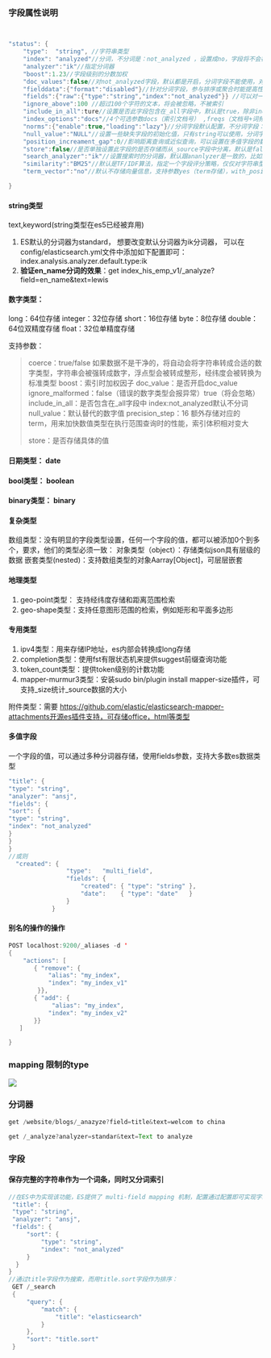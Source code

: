 



### 字段属性说明

```java


"status": {
	"type":  "string", //字符串类型
	"index": "analyzed"//分词，不分词是：not_analyzed ，设置成no，字段将不会被索引
	"analyzer":"ik"//指定分词器
	"boost":1.23//字段级别的分数加权
	"doc_values":false//对not_analyzed字段，默认都是开启，分词字段不能使用，对排序和聚合能提升较大性能，节约内存
	"fielddata":{"format":"disabled"}//针对分词字段，参与排序或聚合时能提高性能，不分词字段统一建议使用doc_value
	"fields":{"raw":{"type":"string","index":"not_analyzed"}} //可以对一个字段提供多种索引模式，同一个字段的值，一个分词，一个不分词
	"ignore_above":100 //超过100个字符的文本，将会被忽略，不被索引
	"include_in_all":ture//设置是否此字段包含在_all字段中，默认是true，除非index设置成no选项
	"index_options":"docs"//4个可选参数docs（索引文档号） ,freqs（文档号+词频），positions（文档号+词频+位置，通常用来距离查询），offsets（文档号+词频+位置+偏移量，通常被使用在高亮字段）分词字段默认是position，其他的默认是docs
	"norms":{"enable":true,"loading":"lazy"}//分词字段默认配置，不分词字段：默认{"enable":false}，存储长度因子和索引时boost，建议对需要参与评分字段使用 ，会额外增加内存消耗量
	"null_value":"NULL"//设置一些缺失字段的初始化值，只有string可以使用，分词字段的null值也会被分词
	"position_increament_gap":0//影响距离查询或近似查询，可以设置在多值字段的数据上火分词字段上，查询时可指定slop间隔，默认值是100
	"store":false//是否单独设置此字段的是否存储而从_source字段中分离，默认是false，只能搜索，不能获取值
	"search_analyzer":"ik"//设置搜索时的分词器，默认跟ananlyzer是一致的，比如index时用standard+ngram，搜索时用standard用来完成自动提示功能
	"similarity":"BM25"//默认是TF/IDF算法，指定一个字段评分策略，仅仅对字符串型和分词类型有效
	"term_vector":"no"//默认不存储向量信息，支持参数yes（term存储），with_positions（term+位置）,with_offsets（term+偏移量），with_positions_offsets(term+位置+偏移量) 对快速高亮fast vector highlighter能提升性能，但开启又会加大索引体积，不适合大数据量用

}
```

#### string类型

 text,keyword(string类型在es5已经被弃用)

1. ES默认的分词器为standard， 想要改变默认分词器为ik分词器， 可以在config/elasticsearch.yml文件中添加如下配置即可： index.analysis.analyzer.default.type:ik
2. **验证en_name分词的效果**：get index_his_emp_v1/_analyze?field=en_name&text=lewis



#### 数字类型：

long：64位存储 
integer：32位存储 
short：16位存储 
byte：8位存储 
double：64位双精度存储 
float：32位单精度存储

支持参数：

> coerce：true/false 如果数据不是干净的，将自动会将字符串转成合适的数字类型，字符串会被强转成数字，浮点型会被转成整形，经纬度会被转换为标准类型 
> boost：索引时加权因子 
> doc_value：是否开启doc_value 
> ignore_malformed：false（错误的数字类型会报异常）true（将会忽略） 
> include_in_all：是否包含在_all字段中 
> index:not_analyzed默认不分词 
> null_value：默认替代的数字值 
> precision_step：16 额外存储对应的term，用来加快数值类型在执行范围查询时的性能，索引体积相对变大 
>
> store：是否存储具体的值



#### 日期类型： date

#### bool类型： boolean

#### binary类型： binary　　

#### 复杂类型

数组类型：没有明显的字段类型设置，任何一个字段的值，都可以被添加0个到多个，要求，他们的类型必须一致： 
对象类型（object）：存储类似json具有层级的数据 
嵌套类型(nested)：支持数组类型的对象Aarray[Object]，可层层嵌套



#### 地理类型

1. geo-point类型： 支持经纬度存储和距离范围检索 
2. geo-shape类型：支持任意图形范围的检索，例如矩形和平面多边形

#### 专用类型 

1. ipv4类型：用来存储IP地址，es内部会转换成long存储 
2. completion类型：使用fst有限状态机来提供suggest前缀查询功能 
3. token_count类型：提供token级别的计数功能 
4. mapper-murmur3类型：安装sudo bin/plugin install mapper-size插件，可支持_size统计_source数据的大小 

附件类型：需要 https://github.com/elastic/elasticsearch-mapper-attachments开源es插件支持，可存储office，html等类型

#### 多值字段 

一个字段的值，可以通过多种分词器存储，使用fields参数，支持大多数es数据类型

```java
"title": {  
"type": "string",
"analyzer": "ansj",
"fields": {
"sort": { 
"type": "string",
"index": "not_analyzed"
}
}
}
//或则
  "created": {
                "type":   "multi_field",
                "fields": {
                    "created": { "type": "string" },
                    "date":    { "type": "date"   }
                }
            }


```

#### 别名的操作的操作

```java
POST localhost:9200/_aliases -d '
{
    "actions": [
       { "remove": {
           "alias": "my_index",
           "index": "my_index_v1"
        }},
       { "add": {
            "alias": "my_index",
           "index": "my_index_v2"
       }}
   ]

}
```



### mapping 限制的type

![](/Users/lwx/Downloads/1120422-20171129202455761-838163003.png)



### 分词器

```java
get /website/blogs/_anazyze?field=title&text=welcom to china

get /_analyze?analyzer=standar&text=Text to analyze
```

###  字段

#### 保存完整的字符串作为一个词条，同时又分词索引

```java
//在ES中为实现该功能，ES提供了 multi-field mapping 机制，配置通过配置即可实现字段即分词，又可排序
 "title": {  
 "type": "string",
 "analyzer": "ansj",
 "fields": {
     "sort": { 
         "type": "string",
         "index": "not_analyzed"
     }
  }
}
//通过title字段作为搜索，而用title.sort字段作为排序： 
 GET /_search
 {
     "query": {
         "match": {
             "title": "elasticsearch"
         }
     },
     "sort": "title.sort"
 }   
```

## 

 

